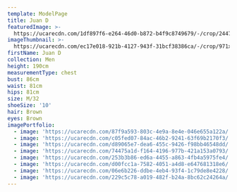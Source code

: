 ```yaml
---
template: ModelPage
title: Juan D
featuredImage: >-
  https://ucarecdn.com/1df897f6-e264-46d0-b872-b4f9c8749679/-/crop/2447x1458/0,121/-/preview/
imageThumbnail: >-
  https://ucarecdn.com/ec17e018-921b-4127-943f-31bcf38386ca/-/crop/971x1378/478,406/-/preview/
firstName: Juan D
collection: Men
height: 190cm
measurementType: chest
bust: 86cm
waist: 81cm
hips: 81cm
size: M/32
shoeSize: '10'
hair: Brown
eyes: Brown
imagePortfolio:
  - image: 'https://ucarecdn.com/87f9a593-803c-4e9a-8e4e-046e655a122a/'
  - image: 'https://ucarecdn.com/c05fed07-84ac-46b2-9241-63f69b2170f3/'
  - image: 'https://ucarecdn.com/d89065e7-dea6-455c-9426-f98bb46548dd/'
  - image: 'https://ucarecdn.com/74475a1d-f164-4196-977b-421a153a0793/'
  - image: 'https://ucarecdn.com/253b3b86-ed6a-4455-a863-4fb4a5975fe4/'
  - image: 'https://ucarecdn.com/d00fcc1a-7582-4051-a4d8-e647681318e6/'
  - image: 'https://ucarecdn.com/06e6b226-ddbe-4eb4-93f4-1c79de8e4228/'
  - image: 'https://ucarecdn.com/229c5c78-a019-482f-b24a-8bc62c24264a/'
---
```


